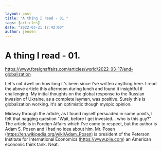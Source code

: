 ```yaml
---

layout: post
title: "A thing I read - 01."
tags: [articles]
date: "2022-03-21 17:42:00"
author: jensen
---
```


# A thing I read - 01. 

https://www.foreignaffairs.com/articles/world/2022-03-17/end-globalization

Let's not dwell on how long it's been since I've written anything here.  I read the above article this afternoon during lunch and found it insightful if challenging. My initial thoughts on the global response to the Russian invasion of Ukraine, as a complete layman, was positive. Surely this is globalization working. It's an optimistic though myopic opinion. 

Midway through the article, as I found myself persuaded in some points, I felt that nagging question "Wait, before I get invested... who is this guy?" The article is in Foreign Affairs which I've come to respect, but the author is Adam S. Posen  and I had no idea about him. Mr. Posen (https://en.wikipedia.org/wiki/Adam_Posen) is  president of the Peterson Institute for International Economics (https://www.piie.com) an American economic think tank. Neat.